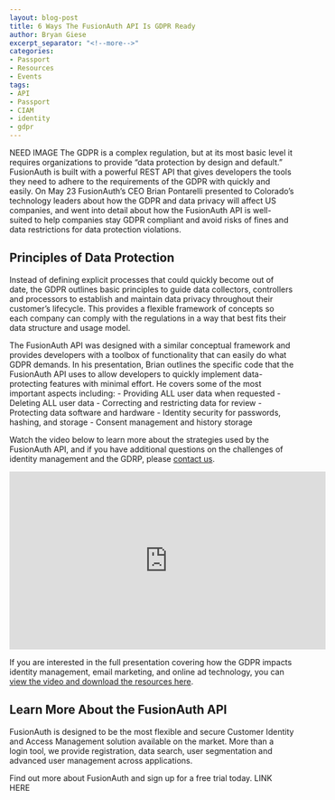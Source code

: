```yaml
---
layout: blog-post
title: 6 Ways The FusionAuth API Is GDPR Ready
author: Bryan Giese
excerpt_separator: "<!--more-->"
categories:
- Passport
- Resources
- Events
tags:
- API
- Passport
- CIAM
- identity
- gdpr
---
```

NEED IMAGE
The GDPR is a complex regulation, but at its most basic level it requires organizations to provide “data protection by design and default.” FusionAuth is built with a powerful REST API that gives developers the tools they need to adhere to the requirements of the GDPR with quickly and easily. On May 23 FusionAuth’s CEO Brian Pontarelli presented to Colorado’s technology leaders about how the GDPR and data privacy will affect US companies, and went into detail about how the FusionAuth API is well-suited to help companies stay GDPR compliant and avoid risks of fines and data restrictions for data protection violations.
<!--more-->
## Principles of Data Protection

Instead of defining explicit processes that could quickly become out of date, the GDPR outlines basic principles to guide data collectors, controllers and processors to establish and maintain data privacy throughout their customer’s lifecycle. This provides a flexible framework of concepts so each company can comply with the regulations in a way that best fits their data structure and usage model.</p>
<p>The FusionAuth API was designed with a similar conceptual framework and provides developers with a toolbox of functionality that can easily do what GDPR demands. In his presentation, Brian outlines the specific code that the FusionAuth API uses to allow developers to quickly implement data-protecting features with minimal effort. He covers some of the most important aspects including:
- Providing ALL user data when requested
- Deleting ALL user data
- Correcting and restricting data for review
- Protecting data software and hardware
- Identity security for passwords, hashing, and storage
- Consent management and history storage

Watch the video below to learn more about the strategies used by the FusionAuth API, and if you have additional questions on the challenges of identity management and the GDRP, please <a href="/contact-sales?utm_source=post&amp;utm_medium=internal&amp;utm_campaign=site" >contact us</a>.

<iframe width="560" height="315" src="https://www.youtube.com/embed/Fah18FYbBHk?rel=0&amp;showinfo=0" frameborder="0" allow="autoplay; encrypted-media" allowfullscreen="allowfullscreen"></iframe>

If you are interested in the full presentation covering how the GDPR impacts identity management, email marketing, and online ad technology, you can <a href="/blog/2018/05/29/gdpr-and-data-privacy-summary/?utm_source=post&amp;utm_medium=internal&amp;utm_campaign=site" >view the video and download the resources here</a>.

## Learn More About the FusionAuth API

FusionAuth is designed to be the most flexible and secure Customer Identity and Access Management solution available on the market. More than a login tool, we provide registration, data search, user segmentation and advanced user management across applications.

Find out more about FusionAuth</a> and sign up for a free trial today. LINK HERE
